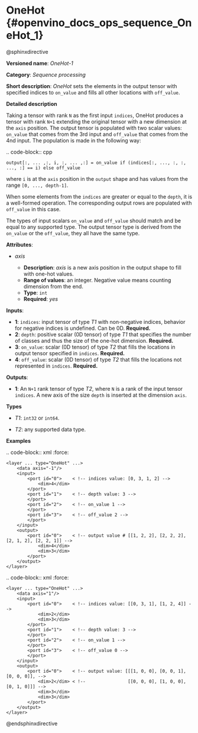 # OneHot {#openvino_docs_ops_sequence_OneHot_1}

@sphinxdirective

**Versioned name**: *OneHot-1*

**Category**: *Sequence processing*

**Short description**: *OneHot* sets the elements in the output tensor with specified indices to ``on_value`` and fills all other locations with ``off_value``.

**Detailed description**

Taking a tensor with rank ``N`` as the first input ``indices``, OneHot produces a tensor with rank ``N+1`` extending the original
tensor with a new dimension at the ``axis`` position. The output tensor is populated with two scalar values: ``on_value``
that comes from the 3rd input and ``off_value`` that comes from the 4nd input. The population is made in the following way:

.. code-block:: cpp

    output[:, ... ,:, i, :, ... ,:] = on_value if (indices[:, ..., :, :, ..., :] == i) else off_value

where ``i`` is at the ``axis`` position in the ``output`` shape and has values from the range ``[0, ..., depth-1]``.

When some elements from the ``indices`` are greater or equal to the ``depth``, it is a well-formed operation. The corresponding output rows are populated with ``off_value`` in this case.

The types of input scalars ``on_value`` and ``off_value`` should match and be equal to any supported type. The output tensor type is derived from the ``on_value`` or the ``off_value``, they all have the same type.

**Attributes**:

* *axis*

  * **Description**: *axis* is a new axis position in the output shape to fill with one-hot values.
  * **Range of values**: an integer. Negative value means counting dimension from the end.
  * **Type**: ``int``
  * **Required**: *yes*

**Inputs**:

* **1**: ``indices``: input tensor of type *T1* with non-negative indices, behavior for negative indices is undefined. Can be 0D. **Required.**
* **2**: ``depth``: positive scalar (0D tensor) of type *T1* that specifies the number of classes and thus the size of the one-hot dimension. **Required.**
* **3**: ``on_value``: scalar (0D tensor) of type *T2* that fills the locations in output tensor specified in ``indices``. **Required.**
* **4**: ``off_value``: scalar (0D tensor) of type *T2* that fills the locations not represented in ``indices``. **Required.**

**Outputs**:

* **1**: An ``N+1`` rank tensor of type *T2*, where ``N`` is a rank of the input tensor ``indices``. A new axis of the size ``depth`` is inserted at the dimension ``axis``.

**Types**

* *T1*: ``int32`` or ``int64``.

* *T2*: any supported data type.

**Examples**

.. code-block:: xml
   :force:

    <layer ... type="OneHot" ...>
        <data axis="-1"/>
        <input>
            <port id="0">    < !-- indices value: [0, 3, 1, 2] -->
                <dim>4</dim>
            </port>
            <port id="1">    < !-- depth value: 3 -->
            </port>
            <port id="2">    < !-- on_value 1 -->
            </port>
            <port id="3">    < !-- off_value 2 -->
            </port>
        </input>
        <output>
            <port id="0">    < !-- output value # [[1, 2, 2], [2, 2, 2], [2, 1, 2], [2, 2, 1]] -->
                <dim>4</dim>
                <dim>3</dim>
            </port>
        </output>
    </layer>



.. code-block:: xml
   :force:

    <layer ... type="OneHot" ...>
        <data axis="1"/>
        <input>
            <port id="0">    < !-- indices value: [[0, 3, 1], [1, 2, 4]] -->
                <dim>2</dim>
                <dim>3</dim>
            </port>
            <port id="1">    < !-- depth value: 3 -->
            </port>
            <port id="2">    < !-- on_value 1 -->
            </port>
            <port id="3">    < !-- off_value 0 -->
            </port>
        </input>
        <output>
            <port id="0">    < !-- output value: [[[1, 0, 0], [0, 0, 1], [0, 0, 0]], -->
                <dim>2</dim> < !--                [[0, 0, 0], [1, 0, 0], [0, 1, 0]]] -->
                <dim>3</dim>
                <dim>3</dim>
            </port>
        </output>
    </layer>


@endsphinxdirective

